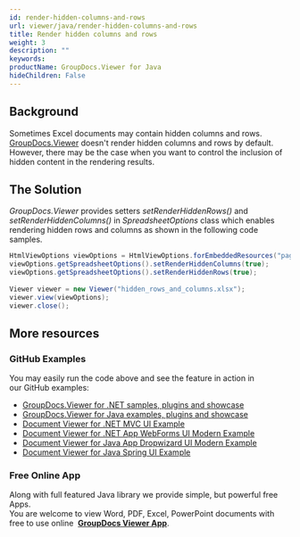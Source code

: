 ```yaml
---
id: render-hidden-columns-and-rows
url: viewer/java/render-hidden-columns-and-rows
title: Render hidden columns and rows
weight: 3
description: ""
keywords: 
productName: GroupDocs.Viewer for Java
hideChildren: False
---
```

## Background

Sometimes Excel documents may contain hidden columns and rows. [GroupDocs.Viewer](https://products.groupdocs.com/viewer/java) doesn't render hidden columns and rows by default. However, there may be the case when you want to control the inclusion of hidden content in the rendering results. 

## The Solution

*GroupDocs.Viewer* provides setters *setRenderHiddenRows()* and *setRenderHiddenColumns()* in *SpreadsheetOptions* class which enables rendering hidden rows and columns as shown in the following code samples. 

```java
HtmlViewOptions viewOptions = HtmlViewOptions.forEmbeddedResources("page_{0}.html");
viewOptions.getSpreadsheetOptions().setRenderHiddenColumns(true);
viewOptions.getSpreadsheetOptions().setRenderHiddenRows(true);
 
Viewer viewer = new Viewer("hidden_rows_and_columns.xlsx");
viewer.view(viewOptions);
viewer.close();
```

## More resources
### GitHub Examples
You may easily run the code above and see the feature in action in our GitHub examples:
*   [GroupDocs.Viewer for .NET samples, plugins and showcase](https://github.com/groupdocs-viewer/GroupDocs.Viewer-for-.NET)    
*   [GroupDocs.Viewer for Java examples, plugins and showcase](https://github.com/groupdocs-viewer/GroupDocs.Viewer-for-Java)    
*   [Document Viewer for .NET MVC UI Example](https://github.com/groupdocs-viewer/GroupDocs.Viewer-for-.NET-MVC)    
*   [Document Viewer for .NET App WebForms UI Modern Example](https://github.com/groupdocs-viewer/GroupDocs.Viewer-for-.NET-WebForms)    
*   [Document Viewer for Java App Dropwizard UI Modern Example](https://github.com/groupdocs-viewer/GroupDocs.Viewer-for-Java-Dropwizard)    
*   [Document Viewer for Java Spring UI Example](https://github.com/groupdocs-viewer/GroupDocs.Viewer-for-Java-Spring)
    
### Free Online App
Along with full featured Java library we provide simple, but powerful free Apps.  
You are welcome to view Word, PDF, Excel, PowerPoint documents with free to use online  **[GroupDocs Viewer App](https://products.groupdocs.app/viewer)**.